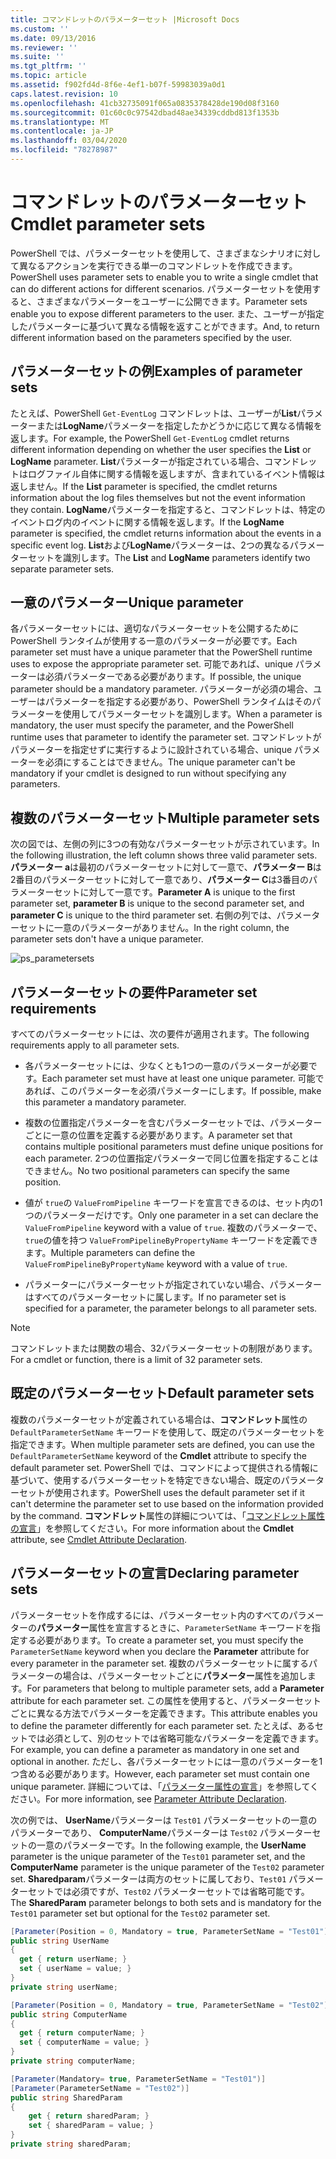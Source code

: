 ```yaml
---
title: コマンドレットのパラメーターセット |Microsoft Docs
ms.custom: ''
ms.date: 09/13/2016
ms.reviewer: ''
ms.suite: ''
ms.tgt_pltfrm: ''
ms.topic: article
ms.assetid: f902fd4d-8f6e-4ef1-b07f-59983039a0d1
caps.latest.revision: 10
ms.openlocfilehash: 41cb32735091f065a0835378428de190d08f3160
ms.sourcegitcommit: 01c60c0c97542dbad48ae34339cddbd813f1353b
ms.translationtype: MT
ms.contentlocale: ja-JP
ms.lasthandoff: 03/04/2020
ms.locfileid: "78278987"
---
```

# <a name="cmdlet-parameter-sets"></a><span data-ttu-id="5b011-102">コマンドレットのパラメーターセット</span><span class="sxs-lookup"><span data-stu-id="5b011-102">Cmdlet parameter sets</span></span>

<span data-ttu-id="5b011-103">PowerShell では、パラメーターセットを使用して、さまざまなシナリオに対して異なるアクションを実行できる単一のコマンドレットを作成できます。</span><span class="sxs-lookup"><span data-stu-id="5b011-103">PowerShell uses parameter sets to enable you to write a single cmdlet that can do different actions for different scenarios.</span></span> <span data-ttu-id="5b011-104">パラメーターセットを使用すると、さまざまなパラメーターをユーザーに公開できます。</span><span class="sxs-lookup"><span data-stu-id="5b011-104">Parameter sets enable you to expose different parameters to the user.</span></span> <span data-ttu-id="5b011-105">また、ユーザーが指定したパラメーターに基づいて異なる情報を返すことができます。</span><span class="sxs-lookup"><span data-stu-id="5b011-105">And, to return different information based on the parameters specified by the user.</span></span>

## <a name="examples-of-parameter-sets"></a><span data-ttu-id="5b011-106">パラメーターセットの例</span><span class="sxs-lookup"><span data-stu-id="5b011-106">Examples of parameter sets</span></span>

<span data-ttu-id="5b011-107">たとえば、PowerShell `Get-EventLog` コマンドレットは、ユーザーが**List**パラメーターまたは**LogName**パラメーターを指定したかどうかに応じて異なる情報を返します。</span><span class="sxs-lookup"><span data-stu-id="5b011-107">For example, the PowerShell `Get-EventLog` cmdlet returns different information depending on whether the user specifies the **List** or **LogName** parameter.</span></span> <span data-ttu-id="5b011-108">**List**パラメーターが指定されている場合、コマンドレットはログファイル自体に関する情報を返しますが、含まれているイベント情報は返しません。</span><span class="sxs-lookup"><span data-stu-id="5b011-108">If the **List** parameter is specified, the cmdlet returns information about the log files themselves but not the event information they contain.</span></span> <span data-ttu-id="5b011-109">**LogName**パラメーターを指定すると、コマンドレットは、特定のイベントログ内のイベントに関する情報を返します。</span><span class="sxs-lookup"><span data-stu-id="5b011-109">If the **LogName** parameter is specified, the cmdlet returns information about the events in a specific event log.</span></span> <span data-ttu-id="5b011-110">**List**および**LogName**パラメーターは、2つの異なるパラメーターセットを識別します。</span><span class="sxs-lookup"><span data-stu-id="5b011-110">The **List** and **LogName** parameters identify two separate parameter sets.</span></span>

## <a name="unique-parameter"></a><span data-ttu-id="5b011-111">一意のパラメーター</span><span class="sxs-lookup"><span data-stu-id="5b011-111">Unique parameter</span></span>

<span data-ttu-id="5b011-112">各パラメーターセットには、適切なパラメーターセットを公開するために PowerShell ランタイムが使用する一意のパラメーターが必要です。</span><span class="sxs-lookup"><span data-stu-id="5b011-112">Each parameter set must have a unique parameter that the PowerShell runtime uses to expose the appropriate parameter set.</span></span> <span data-ttu-id="5b011-113">可能であれば、unique パラメーターは必須パラメーターである必要があります。</span><span class="sxs-lookup"><span data-stu-id="5b011-113">If possible, the unique parameter should be a mandatory parameter.</span></span> <span data-ttu-id="5b011-114">パラメーターが必須の場合、ユーザーはパラメーターを指定する必要があり、PowerShell ランタイムはそのパラメーターを使用してパラメーターセットを識別します。</span><span class="sxs-lookup"><span data-stu-id="5b011-114">When a parameter is mandatory, the user must specify the parameter, and the PowerShell runtime uses that parameter to identify the parameter set.</span></span> <span data-ttu-id="5b011-115">コマンドレットがパラメーターを指定せずに実行するように設計されている場合、unique パラメーターを必須にすることはできません。</span><span class="sxs-lookup"><span data-stu-id="5b011-115">The unique parameter can't be mandatory if your cmdlet is designed to run without specifying any parameters.</span></span>

## <a name="multiple-parameter-sets"></a><span data-ttu-id="5b011-116">複数のパラメーターセット</span><span class="sxs-lookup"><span data-stu-id="5b011-116">Multiple parameter sets</span></span>

<span data-ttu-id="5b011-117">次の図では、左側の列に3つの有効なパラメーターセットが示されています。</span><span class="sxs-lookup"><span data-stu-id="5b011-117">In the following illustration, the left column shows three valid parameter sets.</span></span> <span data-ttu-id="5b011-118">**パラメーター a**は最初のパラメーターセットに対して一意で、**パラメーター B**は2番目のパラメーターセットに対して一意であり、**パラメーター C**は3番目のパラメーターセットに対して一意です。</span><span class="sxs-lookup"><span data-stu-id="5b011-118">**Parameter A** is unique to the first parameter set, **parameter B** is unique to the second parameter set, and **parameter C** is unique to the third parameter set.</span></span> <span data-ttu-id="5b011-119">右側の列では、パラメーターセットに一意のパラメーターがありません。</span><span class="sxs-lookup"><span data-stu-id="5b011-119">In the right column, the parameter sets don't have a unique parameter.</span></span>

![ps_parametersets](media/cmdlet-parameter-sets/ps-parametersets.gif)

## <a name="parameter-set-requirements"></a><span data-ttu-id="5b011-121">パラメーターセットの要件</span><span class="sxs-lookup"><span data-stu-id="5b011-121">Parameter set requirements</span></span>

<span data-ttu-id="5b011-122">すべてのパラメーターセットには、次の要件が適用されます。</span><span class="sxs-lookup"><span data-stu-id="5b011-122">The following requirements apply to all parameter sets.</span></span>

- <span data-ttu-id="5b011-123">各パラメーターセットには、少なくとも1つの一意のパラメーターが必要です。</span><span class="sxs-lookup"><span data-stu-id="5b011-123">Each parameter set must have at least one unique parameter.</span></span> <span data-ttu-id="5b011-124">可能であれば、このパラメーターを必須パラメーターにします。</span><span class="sxs-lookup"><span data-stu-id="5b011-124">If possible, make this parameter a mandatory parameter.</span></span>

- <span data-ttu-id="5b011-125">複数の位置指定パラメーターを含むパラメーターセットでは、パラメーターごとに一意の位置を定義する必要があります。</span><span class="sxs-lookup"><span data-stu-id="5b011-125">A parameter set that contains multiple positional parameters must define unique positions for each parameter.</span></span> <span data-ttu-id="5b011-126">2つの位置指定パラメーターで同じ位置を指定することはできません。</span><span class="sxs-lookup"><span data-stu-id="5b011-126">No two positional parameters can specify the same position.</span></span>

- <span data-ttu-id="5b011-127">値が `true`の `ValueFromPipeline` キーワードを宣言できるのは、セット内の1つのパラメーターだけです。</span><span class="sxs-lookup"><span data-stu-id="5b011-127">Only one parameter in a set can declare the `ValueFromPipeline` keyword with a value of `true`.</span></span>
  <span data-ttu-id="5b011-128">複数のパラメーターで、`true`の値を持つ `ValueFromPipelineByPropertyName` キーワードを定義できます。</span><span class="sxs-lookup"><span data-stu-id="5b011-128">Multiple parameters can define the `ValueFromPipelineByPropertyName` keyword with a value of `true`.</span></span>

- <span data-ttu-id="5b011-129">パラメーターにパラメーターセットが指定されていない場合、パラメーターはすべてのパラメーターセットに属します。</span><span class="sxs-lookup"><span data-stu-id="5b011-129">If no parameter set is specified for a parameter, the parameter belongs to all parameter sets.</span></span>

> [!NOTE]
> <span data-ttu-id="5b011-130">コマンドレットまたは関数の場合、32パラメーターセットの制限があります。</span><span class="sxs-lookup"><span data-stu-id="5b011-130">For a cmdlet or function, there is a limit of 32 parameter sets.</span></span>

## <a name="default-parameter-sets"></a><span data-ttu-id="5b011-131">既定のパラメーターセット</span><span class="sxs-lookup"><span data-stu-id="5b011-131">Default parameter sets</span></span>

<span data-ttu-id="5b011-132">複数のパラメーターセットが定義されている場合は、**コマンドレット**属性の `DefaultParameterSetName` キーワードを使用して、既定のパラメーターセットを指定できます。</span><span class="sxs-lookup"><span data-stu-id="5b011-132">When multiple parameter sets are defined, you can use the `DefaultParameterSetName` keyword of the **Cmdlet** attribute to specify the default parameter set.</span></span> <span data-ttu-id="5b011-133">PowerShell では、コマンドによって提供される情報に基づいて、使用するパラメーターセットを特定できない場合、既定のパラメーターセットが使用されます。</span><span class="sxs-lookup"><span data-stu-id="5b011-133">PowerShell uses the default parameter set if it can't determine the parameter set to use based on the information provided by the command.</span></span> <span data-ttu-id="5b011-134">**コマンドレット**属性の詳細については、「[コマンドレット属性の宣言](./cmdlet-attribute-declaration.md)」を参照してください。</span><span class="sxs-lookup"><span data-stu-id="5b011-134">For more information about the **Cmdlet** attribute, see [Cmdlet Attribute Declaration](./cmdlet-attribute-declaration.md).</span></span>

## <a name="declaring-parameter-sets"></a><span data-ttu-id="5b011-135">パラメーターセットの宣言</span><span class="sxs-lookup"><span data-stu-id="5b011-135">Declaring parameter sets</span></span>

<span data-ttu-id="5b011-136">パラメーターセットを作成するには、パラメーターセット内のすべてのパラメーターの**パラメーター**属性を宣言するときに、`ParameterSetName` キーワードを指定する必要があります。</span><span class="sxs-lookup"><span data-stu-id="5b011-136">To create a parameter set, you must specify the `ParameterSetName` keyword when you declare the **Parameter** attribute for every parameter in the parameter set.</span></span> <span data-ttu-id="5b011-137">複数のパラメーターセットに属するパラメーターの場合は、パラメーターセットごとに**パラメーター**属性を追加します。</span><span class="sxs-lookup"><span data-stu-id="5b011-137">For parameters that belong to multiple parameter sets, add a **Parameter** attribute for each parameter set.</span></span> <span data-ttu-id="5b011-138">この属性を使用すると、パラメーターセットごとに異なる方法でパラメーターを定義できます。</span><span class="sxs-lookup"><span data-stu-id="5b011-138">This attribute enables you to define the parameter differently for each parameter set.</span></span> <span data-ttu-id="5b011-139">たとえば、あるセットでは必須として、別のセットでは省略可能なパラメーターを定義できます。</span><span class="sxs-lookup"><span data-stu-id="5b011-139">For example, you can define a parameter as mandatory in one set and optional in another.</span></span> <span data-ttu-id="5b011-140">ただし、各パラメーターセットには一意のパラメーターを1つ含める必要があります。</span><span class="sxs-lookup"><span data-stu-id="5b011-140">However, each parameter set must contain one unique parameter.</span></span> <span data-ttu-id="5b011-141">詳細については、「[パラメーター属性の宣言](parameter-attribute-declaration.md)」を参照してください。</span><span class="sxs-lookup"><span data-stu-id="5b011-141">For more information, see [Parameter Attribute Declaration](parameter-attribute-declaration.md).</span></span>

<span data-ttu-id="5b011-142">次の例では、 **UserName**パラメーターは `Test01` パラメーターセットの一意のパラメーターであり、 **ComputerName**パラメーターは `Test02` パラメーターセットの一意のパラメーターです。</span><span class="sxs-lookup"><span data-stu-id="5b011-142">In the following example, the **UserName** parameter is the unique parameter of the `Test01` parameter set, and the **ComputerName** parameter is the unique parameter of the `Test02` parameter set.</span></span> <span data-ttu-id="5b011-143">**Sharedparam**パラメーターは両方のセットに属しており、`Test01` パラメーターセットでは必須ですが、`Test02` パラメーターセットでは省略可能です。</span><span class="sxs-lookup"><span data-stu-id="5b011-143">The **SharedParam** parameter belongs to both sets and is mandatory for the `Test01` parameter set but optional for the `Test02` parameter set.</span></span>

```csharp
[Parameter(Position = 0, Mandatory = true, ParameterSetName = "Test01")]
public string UserName
{
  get { return userName; }
  set { userName = value; }
}
private string userName;

[Parameter(Position = 0, Mandatory = true, ParameterSetName = "Test02")]
public string ComputerName
{
  get { return computerName; }
  set { computerName = value; }
}
private string computerName;

[Parameter(Mandatory= true, ParameterSetName = "Test01")]
[Parameter(ParameterSetName = "Test02")]
public string SharedParam
{
    get { return sharedParam; }
    set { sharedParam = value; }
}
private string sharedParam;
```
